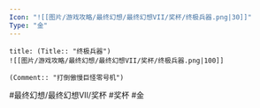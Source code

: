 ```yaml
---
Icon: "![[图片/游戏攻略/最终幻想/最终幻想VII/奖杯/终极兵器.png|30]]"
Type: "金"
---
```

```ad-common-gold-trophy
title: (Title:: "终极兵器")
![[图片/游戏攻略/最终幻想/最终幻想VII/奖杯/终极兵器.png|100]]

(Comment:: "打倒傲慢巨怪零号机")
```

#最终幻想/最终幻想VII/奖杯 #奖杯 #金
